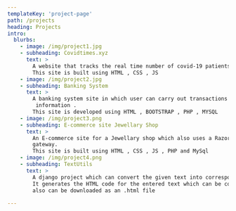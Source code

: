 ```yaml
---
templateKey: 'project-page'
path: /projects
heading: Projects
intro:
  blurbs:
    - image: /img/project1.jpg
    - subheading: Covidtimes.xyz
      text: >
        A website that tracks the real time number of covid-19 patients .
        This site is built using HTML , CSS , JS 
    - image: /img/project2.jpg
    - subheading: Banking System
      text: >
        A banking system site in which user can carry out transactions view
         information .
        This site is developed using HTML , BOOTSTRAP , PHP , MYSQL 
    - image: /img/project3.png
    - subheading: E-commerce site Jewellary Shop
      text: >
        An E-commerce site for a Jewellary shop which also uses a Razorpay payment 
        gateway.
        This site is built using HTML , CSS , JS , PHP and MySql 
    - image: /img/project4.png
    - subheading: TextUtils
      text: >
        A django project which can convert the given text into corresponding HTML code .
        It generates the HTML code for the entered text which can be copied and 
        also can be downloaded as an .html file  
  
---
```

